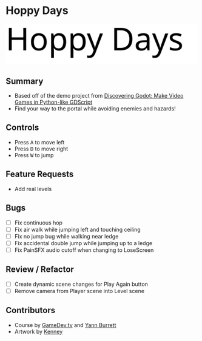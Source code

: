 # Hoppy Days

![Banner](./assets/gfx/icons/banner.svg)

## Summary
- Based off of the demo project from [Discovering Godot: Make Video Games in Python-like GDScript](https://www.udemy.com/share/101WnM/)
- Find your way to the portal while avoiding enemies and hazards!

## Controls
- Press <kbd>A</kbd> to move left
- Press <kbd>D</kbd> to move right
- Press <kbd>W</kbd> to jump

## Feature Requests
- Add real levels

## Bugs
- [ ] Fix continuous hop
- [ ] Fix air walk while jumping left and touching ceiling
- [ ] Fix no jump bug while walking near ledge
- [ ] Fix accidental double jump while jumping up to a ledge
- [ ] Fix PainSFX audio cutoff when changing to LoseScreen

## Review / Refactor
- [ ] Create dynamic scene changes for Play Again button
- [ ] Remove camera from Player scene into Level scene

## Contributors
- Course by [GameDev.tv](https://www.gamedev.tv) and [Yann Burrett](https://www.canopy.games)
- Artwork by [Kenney](https://kenney.nl)
